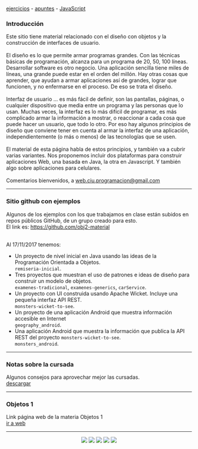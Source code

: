[ejercicios](ejercicios.md)&nbsp;-&nbsp;[apuntes](apuntes.md)&nbsp;-&nbsp;[JavaScript](javascriptintro.md)

### Introducción
Este sitio tiene material relacionado con el diseño con objetos y la construcción de interfaces de usuario.
<br/>
<br/>
El diseño es lo que permite armar programas grandes. 
Con las técnicas básicas de programación, alcanza para un programa de 20, 50, 100 líneas. 
Desarrollar software es otro negocio. Una aplicación sencilla tiene miles de líneas, una grande puede estar en el orden del millón.
Hay otras cosas que aprender, que ayudan a armar aplicaciones así de grandes, lograr que funcionen, y no enfermarse en el proceso. 
De eso se trata el diseño.
<br/>
<br/>
Interfaz de usuario ... es más fácil de definir, son las pantallas, páginas, o cualquier dispositivo que media entre un programa y las personas que lo usan.
Muchas veces, la interfaz es lo más difícil de programar, es más complicado armar la información a mostrar, o reaccionar a cada cosa que puede hacer un usuario, que todo lo otro.
Por eso hay algunos principios de diseño que conviene tener en cuenta al armar la interfaz de una aplicación, independientemente (o más o menos) de las tecnologías que se usen.
<br/>
<br/>
El material de esta página habla de estos principios, y también va a cubrir varias variantes.
Nos proponemos incluir dos plataformas para construir aplicaciones Web, una basada en Java, la otra en Javascript. Y también algo sobre aplicaciones para celulares.
<br/>
<br/>
Comentarios bienvenidos, a web.ciu.programacion@gmail.com
<br/>


<hr/>

### Sitio github con ejemplos
Algunos de los ejemplos con los que trabajamos en clase están subidos en repos públicos GitHub,
de un grupo creado para esto. <br/>
El link es: 
<a href="https://github.com/obj2-material" target="_blank">https://github.com/obj2-material</a> <br/> <br/>

Al 17/11/2017 tenemos:
  - Un proyecto de nivel inicial en Java usando las ideas de la Programación Orientada a Objetos. <br/>
    ``remiseria-inicial``.
  - Tres proyectos que muestran el uso de patrones e ideas de diseño para construir un modelo de objetos. </br>
    ``examenes-tradicional``, ``examenes-generics``, ``carService``.
  - Un proyecto con UI construida usando Apache Wicket. Incluye una pequeña interfaz API REST. <br/>
    ``monsters-wicket-to-see``.
  - Un proyecto de una aplicación Android que muestra información accesible en Internet<br/>
    ``geography_android``.
  - Una aplicación Android que muestra la información que publica la API REST del proyecto ``monsters-wicket-to-see``.<br/>
    ``monsters_android``.

<hr/>

### Notas sobre la cursada
Algunos consejos para aprovechar mejor las cursadas. <br/>
<a href="material/documentos/otros/Ideas-para-una-cursada-feliz.pdf" target="_blank">descargar</a>



<hr/>

### Objetos 1
Link página web de la materia Objetos 1<br/>
[ir a web](http://objetos1wollokunq.gitlab.io)<br/>

<hr/>

<center><img src="imagenes/logo-java-1.png" />&nbsp;<img src="imagenes/logo-linux-1.png" />&nbsp;<img src="imagenes/logo-java-2.png" />&nbsp;<img src="imagenes/logo-tomcat.png" />&nbsp;<img src="imagenes/logo-lamadrid-1.png" /></center>
